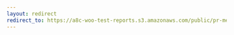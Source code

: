 ```yaml
---
layout: redirect
redirect_to: https://a8c-woo-test-reports.s3.amazonaws.com/public/pr-merge/40362/e2e/index.html
---
```


